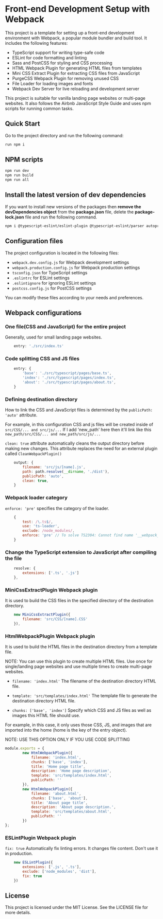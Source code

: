 # Front-end Development Setup with Webpack

This project is a template for setting up a front-end development environment with Webpack, a popular module bundler and build tool. It includes the following features:

- TypeScript support for writing type-safe code
- ESLint for code formatting and linting
- Sass and PostCSS for styling and CSS processing
- HTML Webpack Plugin for generating HTML files from templates
- Mini CSS Extract Plugin for extracting CSS files from JavaScript
- PurgeCSS Webpack Plugin for removing unused CSS
- File Loader for loading images and fonts
- Webpack Dev Server for live reloading and development server

This project is suitable for vanilla landing page websites or multi-page websites. It also follows the Airbnb JavaScript Style Guide and uses npm scripts for running common tasks.

## Quick Start

Go to the project directory and run the following command:

```sh
run npm i
```

## NPM scripts

```sh
npm run dev
npm run build
npm run all
```

## Install the latest version of dev dependencies

If you want to install new versions of the packages then **remove the devDependencies object** from the **package.json** file, delete the **package-lock.json** file and run the following command.

```sh
npm i @typescript-eslint/eslint-plugin @typescript-eslint/parser autoprefixer css-loader eslint eslint-config-airbnb-base eslint-webpack-plugin file-loader glob html-webpack-plugin mini-css-extract-plugin npm-run-all postcss-loader purgecss-webpack-plugin sass sass-loader sass-migrator ts-loader typescript webpack webpack-cli webpack-dev-server -D
```

## Configuration files

The project configuration is located in the following files:

- `webpack.dev.config.js` for Webpack development settings
- `webpack.production.config.js` for Webpack production settings
- `tsconfig.json` for TypeScript settings
- `.eslintrc` for ESLint settings
- `.eslintignore` for ignoring ESLint settings
- `postcss.config.js` for PostCSS settings

You can modify these files according to your needs and preferences.

## Webpack configurations

### One file(CSS and JavaScript) for the entire project

Generally, used for small landing page websites.

```js
    entry: './src/index.ts'
```

### Code splitting CSS and JS files

```js
    entry: {
        'base': './src/typescript/pages/base.ts',
        'index': './src/typescript/pages/index.ts',
        'about': './src/typescript/pages/about.ts',
    }
```

### Defining destination directory

How to link the CSS and JavaScript files is determined by the ```publicPath: 'auto'``` attribute.

For example, in this configuration CSS and js files will be created inside of ```src/CSS/... and src/js/...``` If I add 'new_path' here then it'll link like this ```new_path/src/CSS/... and new_path/src/js/...```

```clean: true``` attribute automatically cleans the output directory before making new changes. This attribute replaces the need for an external plugin called ```CleanWebpackPlugin()```

```js
    output: {
        filename: 'src/js/[name].js',
        path: path.resolve(__dirname, './dist'),
        publicPath: 'auto',
        clean: true,
    }
```

### Webpack loader category

```enforce: 'pre'``` specifies the category of the loader.

```js
    {
        test: /\.ts$/,
        use: 'ts-loader',
        exclude: /node_modules/,
        enforce: 'pre' // To solve TS2304: Cannot find name '__webpack_public_path__' problem.
    }
```

### Change the TypeScript extension to JavaScript after compiling the file

```js
    resolve: {
        extensions: ['.ts', '.js']
    },
```

### MiniCssExtractPlugin Webpack plugin

It is used to build the CSS files in the specified directory of the destination directory.

```js
    new MiniCssExtractPlugin({
        filename: 'src/CSS/[name].CSS'
    }),
```

### HtmlWebpackPlugin Webpack plugin

It is used to build the HTML files in the destination directory from a template file.

NOTE: You can use this plugin to create multiple HTML files. Use once for single/landing page websites and use multiple times to create multi-page websites.

- ```filename: 'index.html'``` The filename of the destination directory HTML file.

- ```template: 'src/templates/index.html'``` The template file to generate the destination directory HTML file.

- ```chunks: ['base', 'index']``` Specify which CSS and JS files as well as images this HTML file should use.

For example, in this case, it only uses those CSS, JS, and images that are imported into the home (home is the key of the entry object).

NOTE: USE THIS OPTION ONLY IF YOU USE CODE SPLITTING

```js
module.exports = {
        new HtmlWebpackPlugin({
            filename: 'index.html',
            chunks: ['base', 'index'],
            title: 'Home page title',
            description: 'Home page description',
            template: 'src/templates/index.html',
            publicPath: ''
        }),
        new HtmlWebpackPlugin({
            filename: 'about.html',
            chunks: ['base', 'about'],
            title: 'About page title',
            description: 'About page description.',
            template: 'src/templates/about.html',
            publicPath: ''
        })
};
```

### ESLintPlugin Webpack plugin

```fix: true``` Automatically fix linting errors. It changes file content. Don't use it in production.

```js
    new ESLintPlugin({
        extensions: ['.js', '.ts'],
        exclude: ['node_modules', 'dist'],
        fix: true
    })
```

## License

This project is licensed under the MIT License. See the LICENSE file for more details.
